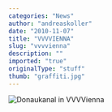```yaml
---
categories: "News"
author: "andreaskoller"
date: "2010-11-07"
title: "VVVVIENNA"
slug: "vvvvienna"
description: ""
imported: "true"
originalType: "stuff"
thumb: "graffiti.jpg"
---
```



![Donaukanal in VVVVienna](graffiti.jpg) 
